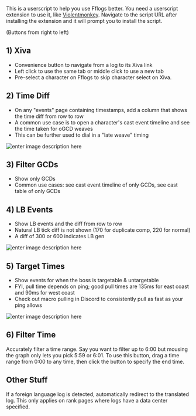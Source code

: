 
This is a userscript to help you use Fflogs better. You need a userscript extension to use it, like [Violentmonkey](https://chrome.google.com/webstore/detail/violentmonkey/jinjaccalgkegednnccohejagnlnfdag?hl=en). Navigate to the script URL after installing the extension and it will prompt you to install the script.

(Buttons from right to left)

## 1) Xiva

- Convenience button to navigate from a log to its Xiva link
- Left click to use the same tab or middle click to use a new tab
- Pre-select a character on Fflogs to skip character select on Xiva.

## 2) Time Diff

 - On any "events" page containing timestamps, add a column that shows
   the time diff from row to row
- A common use case is to open a character's cast event timeline and see the time taken for oGCD weaves
- This can be further used to dial in a "late weave" timing

![enter image description here](https://i.imgur.com/4kIll9f.png)

## 3) Filter GCDs

- Show only GCDs
- Common use cases: see cast event timeline of only GCDs, see cast table of only GCDs

## 4) LB Events

- Show LB events and the diff from row to row
- Natural LB tick diff is not shown (170 for duplicate comp, 220 for normal)
- A diff of 300 or 600 indicates LB gen

![enter image description here](https://i.imgur.com/9GfqWHd.png)

## 5) Target Times

- Show events for when the boss is targetable & untargetable
- FYI, pull time depends on ping; good pull times are 135ms for east coast and 90ms for west coast
- Check out macro pulling in Discord to consistently pull as fast as your ping allows

![enter image description here](https://i.imgur.com/Ah8ts6p.png)

## 6) Filter Time 

Accurately filter a time range. Say you want to filter up to 6:00 but mousing the graph only lets you pick 5:59 or 6:01. To use this button, drag a time range from 0:00 to any time, then click the button to specify the end time.

## Other Stuff

If a foreign language log is detected, automatically redirect to the translated log. This only applies on rank pages where logs have a data center specified.
